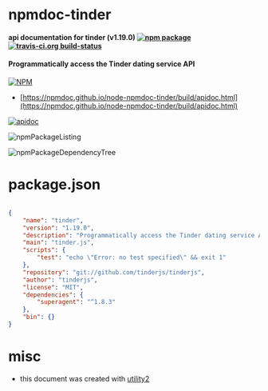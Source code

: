 # npmdoc-tinder

#### api documentation for  tinder (v1.19.0)  [![npm package](https://img.shields.io/npm/v/npmdoc-tinder.svg?style=flat-square)](https://www.npmjs.org/package/npmdoc-tinder) [![travis-ci.org build-status](https://api.travis-ci.org/npmdoc/node-npmdoc-tinder.svg)](https://travis-ci.org/npmdoc/node-npmdoc-tinder)

#### Programmatically access the Tinder dating service API

[![NPM](https://nodei.co/npm/tinder.png?downloads=true&downloadRank=true&stars=true)](https://www.npmjs.com/package/tinder)

- [https://npmdoc.github.io/node-npmdoc-tinder/build/apidoc.html](https://npmdoc.github.io/node-npmdoc-tinder/build/apidoc.html)

[![apidoc](https://npmdoc.github.io/node-npmdoc-tinder/build/screenCapture.buildCi.browser.%252Ftmp%252Fbuild%252Fapidoc.html.png)](https://npmdoc.github.io/node-npmdoc-tinder/build/apidoc.html)

![npmPackageListing](https://npmdoc.github.io/node-npmdoc-tinder/build/screenCapture.npmPackageListing.svg)

![npmPackageDependencyTree](https://npmdoc.github.io/node-npmdoc-tinder/build/screenCapture.npmPackageDependencyTree.svg)



# package.json

```json

{
    "name": "tinder",
    "version": "1.19.0",
    "description": "Programmatically access the Tinder dating service API",
    "main": "tinder.js",
    "scripts": {
        "test": "echo \"Error: no test specified\" && exit 1"
    },
    "repository": "git://github.com/tinderjs/tinderjs",
    "author": "tinderjs",
    "license": "MIT",
    "dependencies": {
        "superagent": "^1.8.3"
    },
    "bin": {}
}
```



# misc
- this document was created with [utility2](https://github.com/kaizhu256/node-utility2)
